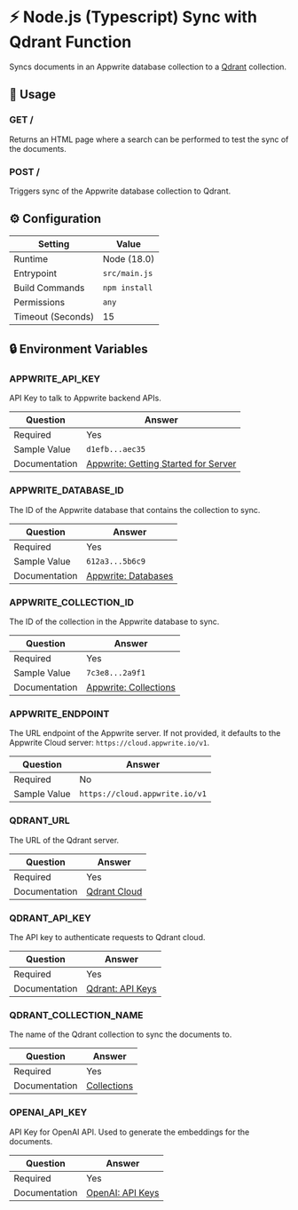 # ⚡ Node.js (Typescript) Sync with Qdrant Function

Syncs documents in an Appwrite database collection to a [Qdrant](https://qdrant.tech/) collection.

## 🧰 Usage

### GET /

Returns an HTML page where a search can be performed to test the sync of the documents.

### POST /

Triggers sync of the Appwrite database collection to Qdrant.

## ⚙️ Configuration

| Setting           | Value         |
| ----------------- | ------------- |
| Runtime           | Node (18.0)   |
| Entrypoint        | `src/main.js` |
| Build Commands    | `npm install` |
| Permissions       | `any`         |
| Timeout (Seconds) | 15            |

## 🔒 Environment Variables

### APPWRITE_API_KEY

API Key to talk to Appwrite backend APIs.

| Question      | Answer                                                                                             |
| ------------- | -------------------------------------------------------------------------------------------------- |
| Required      | Yes                                                                                                |
| Sample Value  | `d1efb...aec35`                                                                                    |
| Documentation | [Appwrite: Getting Started for Server](https://appwrite.io/docs/getting-started-for-server#apiKey) |

### APPWRITE_DATABASE_ID

The ID of the Appwrite database that contains the collection to sync.

| Question      | Answer                                                    |
| ------------- | --------------------------------------------------------- |
| Required      | Yes                                                       |
| Sample Value  | `612a3...5b6c9`                                           |
| Documentation | [Appwrite: Databases](https://appwrite.io/docs/databases) |

### APPWRITE_COLLECTION_ID

The ID of the collection in the Appwrite database to sync.

| Question      | Answer                                                                 |
| ------------- | ---------------------------------------------------------------------- |
| Required      | Yes                                                                    |
| Sample Value  | `7c3e8...2a9f1`                                                        |
| Documentation | [Appwrite: Collections](https://appwrite.io/docs/databases#collection) |

### APPWRITE_ENDPOINT

The URL endpoint of the Appwrite server. If not provided, it defaults to the Appwrite Cloud server: `https://cloud.appwrite.io/v1`.

| Question     | Answer                         |
| ------------ | ------------------------------ |
| Required     | No                             |
| Sample Value | `https://cloud.appwrite.io/v1` |

### QDRANT_URL

The URL of the Qdrant server.

| Question      | Answer                                                                                             |
| ------------- | -------------------------------------------------------------------------------------------------- |
| Required      | Yes                                                                                                |
| Documentation | [Qdrant Cloud](https://qdrant.tech/documentation/cloud/#getting-started-with-qdrant-managed-cloud) |

### QDRANT_API_KEY

The API key to authenticate requests to Qdrant cloud.

| Question      | Answer                                                                     |
| ------------- | -------------------------------------------------------------------------- |
| Required      | Yes                                                                        |
| Documentation | [Qdrant: API Keys](https://qdrant.tech/documentation/cloud/authentication) |

### QDRANT_COLLECTION_NAME

The name of the Qdrant collection to sync the documents to.

| Question      | Answer                                                                 |
| ------------- | ---------------------------------------------------------------------- |
| Required      | Yes                                                                    |
| Documentation | [Collections](https://qdrant.tech/documentation/concepts/collections/) |

### OPENAI_API_KEY

API Key for OpenAI API. Used to generate the embeddings for the documents.

| Question      | Answer                                                   |
| ------------- | -------------------------------------------------------- |
| Required      | Yes                                                      |
| Documentation | [OpenAI: API Keys](https://platform.openai.com/api-keys) |
